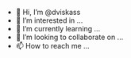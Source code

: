 - 👋 Hi, I’m @dviskass
- 👀 I’m interested in ...
- 🌱 I’m currently learning ...
- 💞️ I’m looking to collaborate on ...
- 📫 How to reach me ...

<!---
dviskass/dviskass is a ✨ special ✨ repository because its `README.md` (this file) appears on your GitHub profile.
You can click the Preview link to take a look at your changes.
--->
